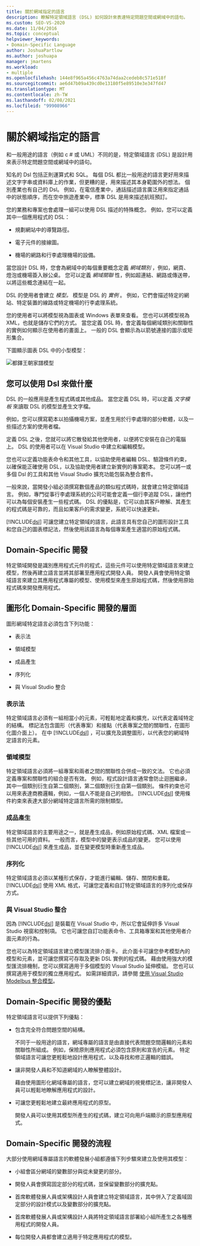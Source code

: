 ```yaml
---
title: 關於網域指定的語言
description: 瞭解特定領域語言 (DSL) 如何設計來表達特定問題空間或網域中的語句。
ms.custom: SEO-VS-2020
ms.date: 11/04/2016
ms.topic: conceptual
helpviewer_keywords:
- Domain-Specific Language
author: JoshuaPartlow
ms.author: joshuapa
manager: jmartens
ms.workload:
- multiple
ms.openlocfilehash: 144e8f965a456c4763a74daa2cedeb8c571e518f
ms.sourcegitcommit: ae6d47b09a439cd0e13180f5e89510e3e347fd47
ms.translationtype: MT
ms.contentlocale: zh-TW
ms.lasthandoff: 02/08/2021
ms.locfileid: "99908966"
---
```

# <a name="about-domain-specific-languages"></a>關於網域指定的語言

和一般用途的語言（例如 c # 或 UML）不同的是，特定領域語言 (DSL) 是設計用來表示特定問題空間或網域中的語句。

知名的 Dsl 包括正則運算式和 SQL。 每個 DSL 都比一般用途的語言更好用來描述文字字串或資料庫上的作業，但更糟的是，用來描述其本身範圍外的想法。 個別產業也有自己的 Dsl。 例如，在電信產業中，通話描述語言廣泛用來指定通話中的狀態順序，而在空中旅遊產業中，標準 DSL 是用來描述航班預訂。

您的業務和專案也會處理一組可以使用 DSL 描述的特殊概念。 例如，您可以定義其中一個應用程式的 DSL：

- 規劃網站中的導覽路徑。

- 電子元件的接線圖。

- 機場的網路和行李處理機場的設備。

當您設計 DSL 時，您會為網域中的每個重要概念定義 *網域類別* ，例如，網頁、燈泡或機場簽入辦公桌。 您可以定義 *網域關聯* 性，例如超連結、網路或傳送帶，以將這些概念連結在一起。

DSL 的使用者會建立 *模型。* 模型是 DSL 的 *實例* 。 例如，它們會描述特定的網站、特定裝置的線路或特定機場的行李處理系統。

您的使用者可以將模型視為圖表或 Windows 表單來查看。 您也可以將模型視為 XML，也就是儲存它們的方式。 當您定義 DSL 時，會定義每個網域類別和關聯性的實例如何顯示在使用者的畫面上。 一般的 DSL 會顯示為以箭號連接的圖示或矩形集合。

下圖顯示圖表 DSL 中的小型模型：

![都鐸王朝家譜模型](../modeling/media/tudor_familytreemodel.png)

## <a name="what-you-can-do-with-dsls"></a>您可以使用 Dsl 來做什麼

DSL 的一般應用是產生程式碼或其他成品。 當您定義 DSL 時，可以定義 *文字模板* 來讀取 DSL 的模型並產生文字檔。

例如，您可以撰寫範本以拍攝機場方案，並產生用於行李處理的部分軟體，以及一些描述方案的使用者檔。

定義 DSL 之後，您就可以將它散發給其他使用者，以便將它安裝在自己的電腦上。 DSL 的使用者可以在 Visual Studio 中建立和編輯模型。

您也可以定義功能表命令和其他工具，以協助使用者編輯 DSL、驗證條件約束，以確保能正確使用 DSL，以及協助使用者建立新實例的專案範本。 您可以將一或多個 Dsl 的工具和其他 Visual Studio 擴充功能包裝為整合套件。

一般來說，當開發小組必須撰寫數個產品的類似程式碼時，就會建立特定領域語言。 例如，專門從事行李處理系統的公司可能會定義一個行李追蹤 DSL，讓他們可以為每個安裝產生一些程式碼。 DSL 的優點是，它可以由其客戶瞭解、其產生的程式碼是可靠的，而且如果客戶的需求變更，系統可以快速更新。

[!INCLUDE[dsl](../modeling/includes/dsl_md.md)] 可讓您建立特定領域的語言，此語言具有您自己的圖形設計工具和您自己的圖表標記法，然後使用該語言為每個專案產生適當的原始程式碼。

## <a name="domain-specific-development"></a>Domain-Specific 開發

特定領域開發是識別應用程式元件的程式，這些元件可以使用特定領域語言來建立模型，然後再建立語言並將其部署至應用程式開發人員。 開發人員會使用特定領域語言來建立其應用程式專屬的模型、使用模型來產生原始程式碼，然後使用原始程式碼來開發應用程式。

## <a name="aspects-of-graphical-domain-specific-development"></a>圖形化 Domain-Specific 開發的層面

圖形網域特定語言必須包含下列功能：

- 表示法

- 領域模型

- 成品產生

- 序列化

- 與 Visual Studio 整合

### <a name="notation"></a>表示法

特定領域語言必須有一組相當小的元素，可輕鬆地定義和擴充，以代表定義域特定的結構。 標記法包含圖形（代表專案）和接點（代表專案之間的關聯性，在圖形化圖介面上）。 在中 [!INCLUDE[dsl](../modeling/includes/dsl_md.md)] ，可以擴充及調整圖形，以代表您的網域特定語言的元素。

### <a name="domain-model"></a>領域模型

特定領域語言必須將一組專案和兩者之間的關聯性合併成一致的文法。 它也必須定義專案和關聯性的組合是否有效。 例如，程式設計語言通常會防止迴圈繼承，其中一個類別衍生自第二個類別，第二個類別衍生自第一個類別。 條件約束也可以用來表達商務邏輯，例如，一個人不能是自己的相依。 [!INCLUDE[dsl](../modeling/includes/dsl_md.md)] 使用條件約束來表達大部分網域特定語言所需的限制類型。

### <a name="artifact-generation"></a>成品產生

特定領域語言的主要用途之一，就是產生成品，例如原始程式碼、XML 檔案或一些其他可用的資料。 一般而言，模型中的變更表示成品的變更。 您可以使用 [!INCLUDE[dsl](../modeling/includes/dsl_md.md)] 來產生成品，並在變更模型時重新產生成品。

### <a name="serialization"></a>序列化

特定領域語言必須以某種形式保存，才能進行編輯、儲存、關閉和重載。 [!INCLUDE[dsl](../modeling/includes/dsl_md.md)] 使用 XML 格式，可讓您定義和自訂特定領域語言的序列化或保存方式。

### <a name="integration-with-visual-studio"></a>與 Visual Studio 整合

因為 [!INCLUDE[dsl](../modeling/includes/dsl_md.md)] 是裝載在 Visual Studio 中，所以它會延伸許多 Visual Studio 視窗和控制項。 它也可讓您自訂功能表命令、工具箱專案和其他使用者介面元素的行為。

您也可以為特定領域語言建立模型匯流排介面卡。 此介面卡可讓您參考模型內的模型和元素，並可讓您撰寫可存取及更新 DSL 實例的程式碼。 藉由使用強大的模型匯流排機制，您可以撰寫適用于多個模型的 Visual Studio 延伸模組。 您也可以撰寫適用于模型的獨立應用程式。 如需詳細資訊，請參閱 [使用 Visual Studio Modelbus 整合模型](../modeling/integrating-models-by-using-visual-studio-modelbus.md)。

## <a name="benefits-of-domain-specific-development"></a>Domain-Specific 開發的優點

特定領域語言可以提供下列優點：

- 包含完全符合問題空間的結構。

     不同于一般用途的語言，網域專屬的語言是由直接代表問題空間邏輯的元素和關聯性所組成。 例如，保險原則應用程式必須包含原則和宣告的元素。 特定領域語言可讓您更輕鬆地設計應用程式，以及尋找和修正邏輯的錯誤。

- 讓非開發人員和不知道網域的人瞭解整體設計。

     藉由使用圖形化網域專屬的語言，您可以建立網域的視覺標記法，讓非開發人員可以輕鬆地瞭解應用程式的設計。

- 可讓您更輕鬆地建立最終應用程式的原型。

     開發人員可以使用其模型所產生的程式碼，建立可向用戶端顯示的原型應用程式。

## <a name="the-process-of-domain-specific-development"></a>Domain-Specific 開發的流程

大部分使用網域專屬語言的軟體發展小組都遵循下列步驟來建立及使用其模型：

- 小組會區分網域的變數部分與從未變更的部分。

- 開發人員會撰寫固定部分的程式碼，並保留變數部分的擴充點。

- 首席軟體發展人員或架構設計人員會建立特定領域語言，其中併入了定義域固定部分的設計模式以及變數部分的擴充點。

- 首席軟體發展人員或架構設計人員將特定領域語言部署給小組所產生之各種應用程式的開發人員。

- 每位開發人員都會建立適用于特定應用程式的模型。
